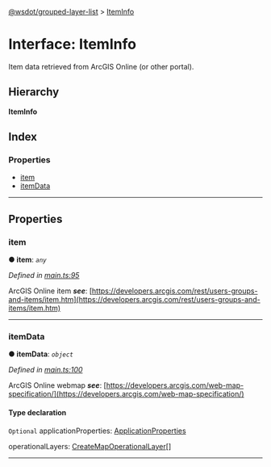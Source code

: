[@wsdot/grouped-layer-list](../README.md) > [ItemInfo](../interfaces/iteminfo.md)

# Interface: ItemInfo

Item data retrieved from ArcGIS Online (or other portal).

## Hierarchy

**ItemInfo**

## Index

### Properties

* [item](iteminfo.md#item)
* [itemData](iteminfo.md#itemdata)

---

## Properties

<a id="item"></a>

###  item

**● item**: *`any`*

*Defined in [main.ts:95](https://github.com/WSDOT-GIS/grouped-layer-list/blob/1ae99b6/packages/grouped-layer-list/src/main.ts#L95)*

ArcGIS Online item
*__see__*: [https://developers.arcgis.com/rest/users-groups-and-items/item.htm](https://developers.arcgis.com/rest/users-groups-and-items/item.htm)

___
<a id="itemdata"></a>

###  itemData

**● itemData**: *`object`*

*Defined in [main.ts:100](https://github.com/WSDOT-GIS/grouped-layer-list/blob/1ae99b6/packages/grouped-layer-list/src/main.ts#L100)*

ArcGIS Online webmap
*__see__*: [https://developers.arcgis.com/web-map-specification/](https://developers.arcgis.com/web-map-specification/)

#### Type declaration

[key: `string`]: `any`

`Optional`  applicationProperties: [ApplicationProperties](applicationproperties.md)

 operationalLayers: [CreateMapOperationalLayer](createmapoperationallayer.md)[]

___

